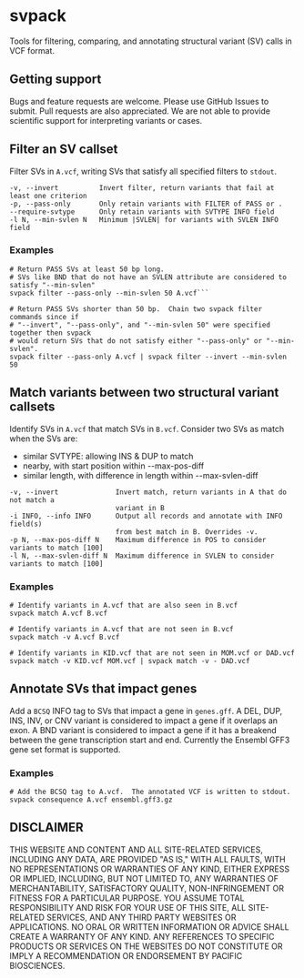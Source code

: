 # svpack
Tools for filtering, comparing, and annotating structural variant (SV) calls in VCF format.

## Getting support
Bugs and feature requests are welcome. Please use GitHub Issues to submit. Pull requests are also appreciated. We are not able to provide scientific support for interpreting variants or cases.


## Filter an SV callset
Filter SVs in `A.vcf`, writing SVs that satisfy all specified filters to `stdout`.

```
-v, --invert          Invert filter, return variants that fail at least one criterion
-p, --pass-only       Only retain variants with FILTER of PASS or .
--require-svtype      Only retain variants with SVTYPE INFO field
-l N, --min-svlen N   Minimum |SVLEN| for variants with SVLEN INFO field
```

### Examples
```
# Return PASS SVs at least 50 bp long.
# SVs like BND that do not have an SVLEN attribute are considered to satisfy "--min-svlen"
svpack filter --pass-only --min-svlen 50 A.vcf```

# Return PASS SVs shorter than 50 bp.  Chain two svpack filter commands since if
# "--invert", "--pass-only", and "--min-svlen 50" were specified together then svpack
# would return SVs that do not satisfy either "--pass-only" or "--min-svlen".
svpack filter --pass-only A.vcf | svpack filter --invert --min-svlen 50
```

## Match variants between two structural variant callsets
Identify SVs in `A.vcf` that match SVs in `B.vcf`.  Consider two SVs as match when the SVs are:
* similar SVTYPE: allowing INS & DUP to match
* nearby, with start position within --max-pos-diff
* similar length, with difference in length within --max-svlen-diff

```
-v, --invert              Invert match, return variants in A that do not match a
                          variant in B
-i INFO, --info INFO      Output all records and annotate with INFO field(s)
                          from best match in B. Overrides -v.
-p N, --max-pos-diff N    Maximum difference in POS to consider variants to match [100]
-l N, --max-svlen-diff N  Maximum difference in SVLEN to consider variants to match [100]
```

### Examples
```
# Identify variants in A.vcf that are also seen in B.vcf
svpack match A.vcf B.vcf

# Identify variants in A.vcf that are not seen in B.vcf
svpack match -v A.vcf B.vcf

# Identify variants in KID.vcf that are not seen in MOM.vcf or DAD.vcf
svpack match -v KID.vcf MOM.vcf | svpack match -v - DAD.vcf
```

## Annotate SVs that impact genes
Add a `BCSQ` INFO tag to SVs that impact a gene in `genes.gff`.  A DEL, DUP, INS, INV, or CNV variant
is considered to impact a gene if it overlaps an exon.  A BND variant is considered to impact a gene
if it has a breakend between the gene transcription start and end.  Currently the Ensembl GFF3 gene set
format is supported.

### Examples
```
# Add the BCSQ tag to A.vcf.  The annotated VCF is written to stdout.
svpack consequence A.vcf ensembl.gff3.gz
```

## DISCLAIMER
THIS WEBSITE AND CONTENT AND ALL SITE-RELATED SERVICES, INCLUDING ANY DATA, ARE PROVIDED "AS IS," WITH ALL FAULTS, WITH NO REPRESENTATIONS OR WARRANTIES OF ANY KIND, EITHER EXPRESS OR IMPLIED, INCLUDING, BUT NOT LIMITED TO, ANY WARRANTIES OF MERCHANTABILITY, SATISFACTORY QUALITY, NON-INFRINGEMENT OR FITNESS FOR A PARTICULAR PURPOSE. YOU ASSUME TOTAL RESPONSIBILITY AND RISK FOR YOUR USE OF THIS SITE, ALL SITE-RELATED SERVICES, AND ANY THIRD PARTY WEBSITES OR APPLICATIONS. NO ORAL OR WRITTEN INFORMATION OR ADVICE SHALL CREATE A WARRANTY OF ANY KIND. ANY REFERENCES TO SPECIFIC PRODUCTS OR SERVICES ON THE WEBSITES DO NOT CONSTITUTE OR IMPLY A RECOMMENDATION OR ENDORSEMENT BY PACIFIC BIOSCIENCES.
